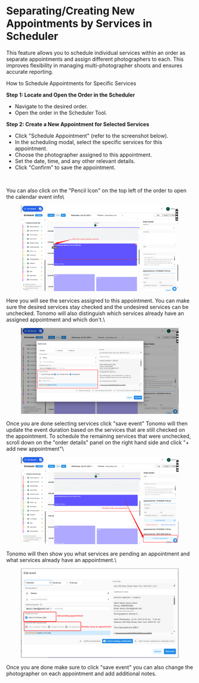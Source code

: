 # Separating/Creating New Appointments by Services in Scheduler

This feature allows you to schedule individual services within an order as separate appointments and assign different photographers to each. This improves flexibility in managing multi-photographer shoots and ensures accurate reporting.

How to Schedule Appointments for Specific Services

**Step 1: Locate and Open the Order in the Scheduler**

* Navigate to the desired order.
* Open the order in the Scheduler Tool.

**Step 2: Create a New Appointment for Selected Services**

* Click "Schedule Appointment" (refer to the screenshot below).
* In the scheduling modal, select the specific services for this appointment.
* Choose the photographer assigned to this appointment.
* Set the date, time, and any other relevant details.
* Click "Confirm" to save the appointment.

<figure><img src="https://lh7-rt.googleusercontent.com/docsz/AD_4nXe38gyu-sRPBshQ3hXYmM4VpWVj6dQ78S7P6kpZWB_cHGxIlBTl7H5fC6bTh-Fkxrur90U3cR5haPnHSpzxYbbLfsj-UrhConQWqj4Vttkwwvkt5g2IkXRQhop3aC3OA9RhTeCTrA?key=tXQS-Z5TrpejQ4ToUi6H2Q" alt=""><figcaption></figcaption></figure>



You can also click on the "Pencil Icon" on the top left of the order to open the calendar event info\


<figure><img src="../../.gitbook/assets/image (242).png" alt=""><figcaption></figcaption></figure>

Here you will see the services assigned to this appointment.  You can make sure the desired services stay checked and the undesired services can be unchecked.  Tonomo will also distinguish which services already have an assigned appointment and which don't.\


<figure><img src="../../.gitbook/assets/image (243).png" alt=""><figcaption></figcaption></figure>

Once you are done selecting services click "save event" Tonomo will then update the event duration based on the services that are still checked on the appointment.  To schedule the remaining services that were unchecked, scroll down on the "order details" panel on the right hand side and click "+ add new appointment"\


<figure><img src="../../.gitbook/assets/image (244).png" alt=""><figcaption></figcaption></figure>

Tonomo will then show you what services are pending an appointment and what services already have an appointment.\


<figure><img src="../../.gitbook/assets/image (245).png" alt=""><figcaption></figcaption></figure>

Once you are done make sure to click "save event" you can also change the photographer on each appointment and add additional notes.
